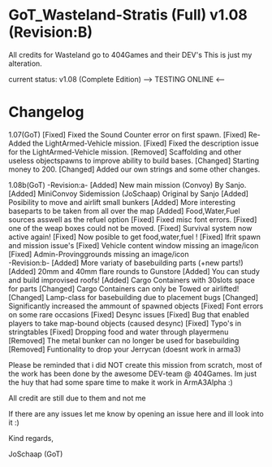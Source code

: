 GoT_Wasteland-Stratis (Full) v1.08 (Revision:B)
==================================

All credits for Wasteland go to 404Games and their DEV's
This is just my alteration.

current status: v1.08 (Complete Edition) --> TESTING ONLINE <--

Changelog
=========
1.07(GoT)
[Fixed] Fixed the Sound Counter error on first spawn.
[Fixed] Re-Added the LightArmed-Vehicle mission.
[Fixed] Fixed the description issue for the LightArmed-Vehicle mission.
[Removed] Scaffolding and other useless objectspawns to improve ability to build bases.
[Changed] Starting money to 200.
[Changed] Added our own strings and some other changes.

1.08b(GoT)
-Revision:a-
[Added] New main mission (Convoy) By Sanjo.
[Added] MiniConvoy Sidemission (JoSchaap) Original by Sanjo
[Added] Posibility to move and airlift small bunkers
[Added] More interesting baseparts to be taken from all over the map
[Added] Food,Water,Fuel sources asswell as the refuel option
[Fixed] Fixed misc font errors.
[Fixed] one of the weap boxes could not be moved.
[Fixed] Survival system now active again!
[Fixed] Now posible to get food,water,fuel !
[Fixed] Ifrit spawn and mission issue's
[Fixed] Vehicle content window missing an image/icon
[Fixed] Admin-Provinggrounds missing an image/icon<br>
-Revision:b-
[Added] More variaty of basebuilding parts (+new parts!)
[Added] 20mm and 40mm flare rounds to Gunstore
[Added] You can study and build improvised roofs!
[Added] Cargo Containers with 30slots space for parts
[Changed] Cargo Containers can only be Towed or airlifted!
[Changed] Lamp-class for basebuilding due to placement bugs
[Changed] Significantly increased the ammount of spawned objects
[Fixed] Font errors on some rare occasions
[Fixed] Desync issues
[Fixed] Bug that enabled players to take map-bound objects (caused desync)
[Fixed] Typo's in stringtables
[Fixed] Dropping food and water through playermenu
[Removed] The metal bunker can no longer be used for basebuilding
[Removed] Funtionality to drop your Jerrycan (doesnt work in arma3)


Please be reminded that i did NOT create this mission from scratch, most of the work has been done by the awesome DEV-team @ 404Games. Im just the huy that had some spare time to make it work in ArmA3Alpha :)

All credit are still due to them and not me


If there are any issues let me know by opening an issue here and ill look into it :)


Kind regards,

JoSchaap (GoT) 
